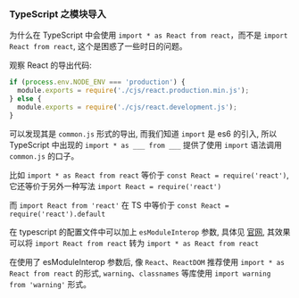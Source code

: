 ### TypeScript 之模块导入

为什么在 TypeScript 中会使用 `import * as React from react`，而不是 `import React from react`, 这个是困惑了一些时日的问题。

观察 React 的导出代码:

```js
if (process.env.NODE_ENV === 'production') {
  module.exports = require('./cjs/react.production.min.js');
} else {
  module.exports = require('./cjs/react.development.js');
}
```

可以发现其是 `common.js` 形式的导出, 而我们知道 `import` 是 es6 的引入, 所以 TypeScript 中出现的 `import * as ___ from ___` 提供了使用 `import` 语法调用 `common.js` 的口子。

比如 `import * as React from react` 等价于 `const React = require('react')`, 它还等价于另外一种写法 `import React = require('react')`

而 `import React from 'react'` 在 TS 中等价于 `const React = require('react').default`

在 typescript 的配置文件中可以加上 `esModuleInterop` 参数, 具体见 [官网](https://www.typescriptlang.org/docs/handbook/compiler-options.html), 其效果可以将 `import React from react` 转为 `import * as React from react`

在使用了 esModuleInterop 参数后, 像 `React`、`ReactDOM` 推荐使用 `import * as React from react` 的形式, `warning`、`classnames` 等库使用 `import warning from 'warning'` 形式。
